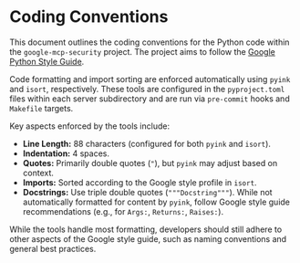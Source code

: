# Coding Conventions

This document outlines the coding conventions for the Python code within the `google-mcp-security` project. The project aims to follow the [Google Python Style Guide](https://google.github.io/styleguide/pyguide.html).

Code formatting and import sorting are enforced automatically using `pyink` and `isort`, respectively. These tools are configured in the `pyproject.toml` files within each server subdirectory and are run via `pre-commit` hooks and `Makefile` targets.

Key aspects enforced by the tools include:

*   **Line Length:** 88 characters (configured for both `pyink` and `isort`).
*   **Indentation:** 4 spaces.
*   **Quotes:** Primarily double quotes (`"`), but `pyink` may adjust based on context.
*   **Imports:** Sorted according to the Google style profile in `isort`.
*   **Docstrings:** Use triple double quotes (`"""Docstring"""`). While not automatically formatted for content by `pyink`, follow Google style guide recommendations (e.g., for `Args:`, `Returns:`, `Raises:`).

While the tools handle most formatting, developers should still adhere to other aspects of the Google style guide, such as naming conventions and general best practices.
